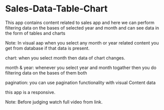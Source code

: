 # Sales-Data-Table-Chart
This app contains content related to sales app and here we can perform filtering data on the bases of selected year and month and can see data in the form of tables and charts

Note:
In visual aap when you select any month or year related content you get from database if that data is present.

chart:
when you select month then data of chart changes.

month & year:
whenever you select year and month togather then you do filtering data on the bases of them both

pagination:
you can use pagination functionality with visual Content data 

this app is a responsive.

Note: Before judging watch full video from link. 
